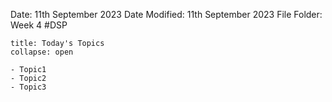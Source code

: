 Date: 11th September 2023
Date Modified: 11th September 2023
File Folder: Week 4
#DSP

```ad-abstract
title: Today's Topics
collapse: open

- Topic1
- Topic2
- Topic3

```


